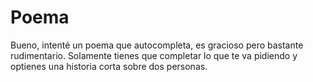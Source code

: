 # Poema
Bueno, intenté un poema que autocompleta, es gracioso pero bastante rudimentario. 
Solamente tienes que completar lo que te va pidiendo y optienes una historia corta sobre dos personas. 
